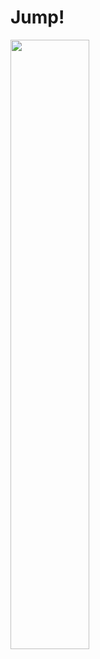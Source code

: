 # Jump!
<a href="https://ibb.co/X2wsCC6" style='
  width:100%;
  '>
<img src="https://i.ibb.co/NV4jyyf/Jump-Canvas-Game.png" style='
  width:50%;
  '>
</a>
